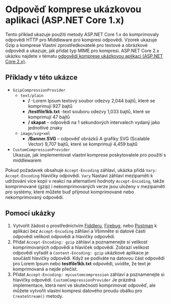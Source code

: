 # <a name="response-compression-sample-application-aspnet-core-1x"></a>Odpověď komprese ukázkovou aplikaci (ASP.NET Core 1.x)

Tento příklad ukazuje použití metody ASP.NET Core 1.x do komprimovaly odpovědi HTTP pro Middleware pro kompresi odpovědí. Vzorek ukazuje Gzip a komprese Vlastní zprostředkovatelé pro textové a obrázkové odpovědi a ukazuje, jak přidat typ MIME pro kompresi. ASP.NET Core 2.x ukázku najdete v tématu [odpovědi komprese ukázkovou aplikaci (ASP.NET Core 2.x)](https://github.com/aspnet/Docs/tree/master/aspnetcore/performance/response-compression/samples/2.x).

## <a name="examples-in-this-sample"></a>Příklady v této ukázce

* `GzipCompressionProvider`
  * `text/plain`
    * **/** -Lorem Ipsum textový soubor odezvy 2,044 bajtů, které se komprimují 927 bajtů
    * **/testfile1kb.txt** -text souboru odezvy 1,033 bajtů, které se komprimují 47 bajtů
    * **/ skapat** – odpovědi na 1 sekundových intervalech vydaný jako jednotlivé znaky
  * `image/svg+xml`
    * **/Banner.SVG** – odpověď obrázků A grafiky SVG (Scalable Vector) 9,707 bajtů, které se komprimují 4,459 bajtů
* `CustomCompressionProvider`<br>Ukazuje, jak implementovat vlastní komprese poskytovatele pro použití s middlewarem

Pokud požadavek obsahuje `Accept-Encoding` záhlaví, ukázka přidá `Vary: Accept-Encoding` hlavičky odpovědi. `Vary` Nastaví záhlaví mezipaměti k udržování více kopií v reakci na alternativní hodnoty `Accept-Encoding`, takže komprimované (gzip) i nekomprimovaných verze jsou uloženy v mezipaměti pro systémy, které můžete buď přijmout komprimované nebo nekomprimovaný odpovědi.

## <a name="using-the-sample"></a>Pomocí ukázky

1. Vytvořit žádost o prostřednictvím [Fiddleru](http://www.telerik.com/fiddler), [Firebug](http://getfirebug.com/), nebo [Postman](https://www.getpostman.com/) k aplikaci bez `Accept-Encoding` záhlaví a Všimněte si datové části odpovědi velikost odpovědi a hlavičky odpovědi.
1. Přidat `Accept-Encoding: gzip` záhlaví a poznamenejte si velikost komprimovaných odpovědi a hlaviček odpovědí. Zobrazí velikost odpovědi vyřadit a `Content-Encoding: gzip` ukázkové aplikace je součástí hlavičky odpovědi. Když se podíváte na datovou část odpovědi pro Lorem Ipsum nebo **testfile1kb.txt** odpovědi, uvidíte, že text je komprimovaná a nejde přečíst.
1. Přidat `Accept-Encoding: mycustomcompression` záhlaví a poznamenejte si hlavičky odpovědi. `CustomCompressionProvider` Je prázdná implementace, která není ve skutečnosti komprimovat odpověď, ale můžete vytvořit vlastní kompresi datového proudu obálku pro `CreateStream()` metody.
